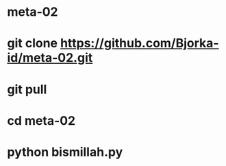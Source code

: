 # meta-02
# git clone https://github.com/Bjorka-id/meta-02.git
# git pull
# cd meta-02
# python bismillah.py
